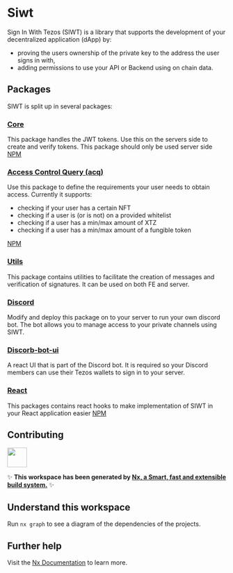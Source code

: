 # Siwt

Sign In With Tezos (SIWT) is a library that supports the development of your decentralized application (dApp) by:

- proving the users ownership of the private key to the address the user signs in with,
- adding permissions to use your API or Backend using on chain data.

## Packages

SIWT is split up in several packages:

### [Core](https://github.com/StakeNow/SIWT/tree/develop/packages/core)
This package handles the JWT tokens. Use this on the servers side to create and verify tokens. This package should only be used server side [NPM](https://www.npmjs.com/package/@siwt/core)

### [Access Control Query (acq)](https://github.com/StakeNow/SIWT/tree/develop/packages/acq)
Use this package to define the requirements your user needs to obtain access. Currently it supports:
- checking if your user has a certain NFT
- checking if a user is (or is not) on a provided whitelist
- checking if a user has a min/max amount of XTZ
- checking if a user has a min/max amount of a fungible token

[NPM](https://www.npmjs.com/package/@siwt/acq)

### [Utils](https://github.com/StakeNow/SIWT/tree/develop/packages/utils)
This package contains utilities to facilitate the creation of messages and verification of signatures. It can be used on both FE and server.

### [Discord](https://github.com/StakeNow/SIWT/tree/develop/packages/discord)
Modify and deploy this package on to your server to run your own discord bot. The bot allows you to manage access to your private channels using
SIWT.

### [Discorb-bot-ui](https://github.com/StakeNow/SIWT/tree/develop/packages/discord-bot-ui)
A react UI that is part of the Discord bot. It is required so your Discord members can use their Tezos wallets to sign in to your server.

### [React](https://github.com/StakeNow/SIWT/tree/develop/packages/react)
This packages contains react hooks to make implementation of SIWT in your React application easier [NPM](https://www.npmjs.com/package/@siwt/react)

## Contributing

<a href="https://nx.dev" target="_blank" rel="noreferrer"><img src="https://raw.githubusercontent.com/nrwl/nx/master/images/nx-logo.png" width="45"></a>

✨ **This workspace has been generated by [Nx, a Smart, fast and extensible build system.](https://nx.dev)** ✨

## Understand this workspace

Run `nx graph` to see a diagram of the dependencies of the projects.

## Further help

Visit the [Nx Documentation](https://nx.dev) to learn more.
